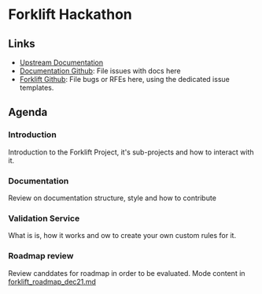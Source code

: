 # Forklift Hackathon

## Links

* [Upstream Documentation](https://forklift-docs.konveyor.io)
* [Documentation Github](https://github.com/konveyor/forklift-documentation): File issues with docs here
* [Forklift Github](https://github.com/konveyor/forklift): File bugs or RFEs here,
using the dedicated issue templates.


## Agenda

### Introduction
Introduction to the Forklift Project, it's sub-projects and how to interact with it.

### Documentation
Review on documentation structure, style and how to contribute

### Validation Service
What is is, how it works and ow to create your own custom rules for it.

### Roadmap review
Review canddates for roadmap in order to be evaluated.
Mode content in [forklift_roadmap_dec21.md](forklift_roadmap_dec21.md)
